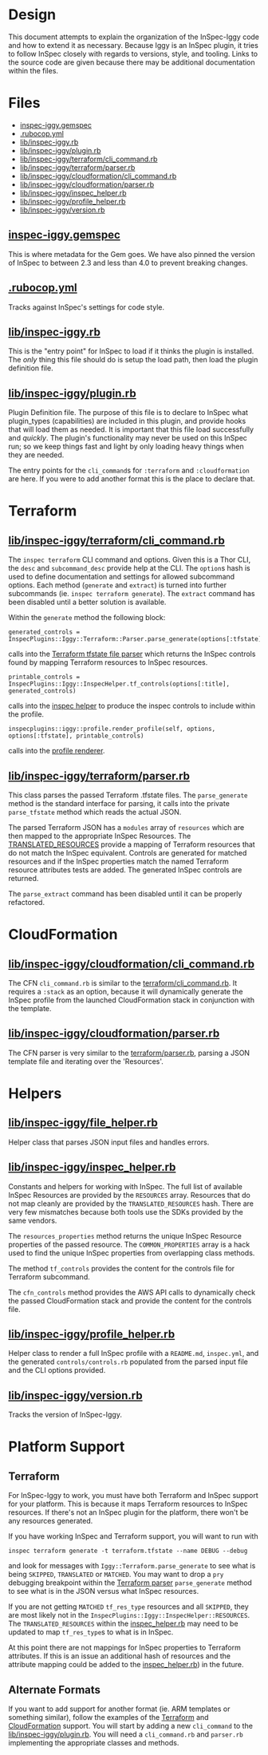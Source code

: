 # Design

This document attempts to explain the organization of the InSpec-Iggy code and how to extend it as necessary. Because Iggy is an InSpec plugin, it tries to follow InSpec closely with regards to versions, style, and tooling. Links to the source code are given because there may be additional documentation within the files.

# Files

* [inspec-iggy.gemspec](#gemspec)
* [.rubocop.yml](#rubocop)
* [lib/inspec-iggy.rb](#iggy)
* [lib/inspec-iggy/plugin.rb](#plugin)
* [lib/inspec-iggy/terraform/cli_command.rb](#tf_cli)
* [lib/inspec-iggy/terraform/parser.rb](#tf_parse)
* [lib/inspec-iggy/cloudformation/cli_command.rb](#cfn_cli)
* [lib/inspec-iggy/cloudformation/parser.rb](#cfn_parse)
* [lib/inspec-iggy/inspec_helper.rb](#inspec_helper)
* [lib/inspec-iggy/profile_helper.rb](#profile_helper)
* [lib/inspec-iggy/version.rb](#version)

## [inspec-iggy.gemspec](inspec-iggy.gemspec)<a name="gemspec"/>

 This is where metadata for the Gem goes. We have also pinned the version of InSpec to between 2.3 and less than 4.0 to prevent breaking changes.

## [.rubocop.yml](.rubocop.yml)<a name="rubocop"/>

Tracks against InSpec's settings for code style.

## [lib/inspec-iggy.rb](lib/inspec-iggy.rb)<a name="iggy"/>

This is the "entry point" for InSpec to load if it thinks the plugin is installed. The *only* thing this file should do is setup the load path, then load the plugin definition file.

## [lib/inspec-iggy/plugin.rb](lib/inspec-iggy/plugin.rb)<a name="plugin"/>

Plugin Definition file. The purpose of this file is to declare to InSpec what plugin_types (capabilities) are included in this plugin, and provide hooks that will load them as needed. It is important that this file load successfully and *quickly*. The plugin's functionality may never be used on this InSpec run; so we keep things fast and light by only loading heavy things when they are needed.

The entry points for the `cli_command`s for `:terraform` and `:cloudformation` are here. If you were to add another format this is the place to declare that.

# Terraform<a name="tf"/>

## [lib/inspec-iggy/terraform/cli_command.rb](lib/inspec-iggy/terraform/cli_command.rb)<a name="tf_cli"/>

The `inspec terraform` CLI command and options. Given this is a Thor CLI, the `desc` and `subcommand_desc` provide help at the CLI. The `option`s hash is used to define documentation and settings for allowed subcommand options. Each method (`generate` and `extract`) is turned into further subcommands (ie. `inspec terraform generate`). The `extract` command has been disabled until a better solution is available.

Within the `generate` method the following block:

    generated_controls = InspecPlugins::Iggy::Terraform::Parser.parse_generate(options[:tfstate])

calls into the [Terraform tfstate file parser](#tf_parse) which returns the InSpec controls found by mapping Terraform resources to InSpec resources.

    printable_controls = InspecPlugins::Iggy::InspecHelper.tf_controls(options[:title], generated_controls)

calls into the [inspec helper](#inspec_helper) to produce the inspec controls to include within the profile.

    inspecplugins::iggy::profile.render_profile(self, options, options[:tfstate], printable_controls)

calls into the [profile renderer](#profile_helper).

## [lib/inspec-iggy/terraform/parser.rb](lib/inspec-iggy/terraform/parser.rb)<a name="tf_parse"/>

This class parses the passed Terraform .tfstate files. The `parse_generate` method is the standard interface for parsing, it calls into the private `parse_tfstate` method which reads the actual JSON.

The parsed Terraform JSON has a `modules` array of `resources` which are then mapped to the appropriate InSpec Resources. The [TRANSLATED_RESOURCES](#inspec_helper) provide a mapping of Terraform resources that do not match the InSpec equivalent. Controls are generated for matched resources and if the InSpec properties match the named Terraform resource attributes tests are added. The generated InSpec controls are returned.

The `parse_extract` command has been disabled until it can be properly refactored.

# CloudFormation<a name="cfn"/>

## [lib/inspec-iggy/cloudformation/cli_command.rb](lib/inspec-iggy/cloudformation/cli_command.rb)<a name="cfn_cli"/>

The CFN `cli_command.rb` is similar to the [terraform/cli_command.rb](#tf_cli). It requires a `:stack` as an option, because it will dynamically generate the InSpec profile from the launched CloudFormation stack in conjunction with the template.

## [lib/inspec-iggy/cloudformation/parser.rb](lib/inspec-iggy/cloudformation/parser.rb)<a name="cfn_parse"/>

The CFN parser is very similar to the [terraform/parser.rb](#tf_parse), parsing a JSON template file and iterating over the 'Resources'.

# Helpers

## [lib/inspec-iggy/file_helper.rb](lib/inspec-iggy/file_helper.rb)<a name="file_helper"/>

Helper class that parses JSON input files and handles errors.

## [lib/inspec-iggy/inspec_helper.rb](lib/inspec-iggy/inspec_helper.rb)<a name="inspec_helper"/>

Constants and helpers for working with InSpec. The full list of available InSpec Resources are provided by the `RESOURCES` array. Resources that do not map cleanly are provided by the `TRANSLATED_RESOURCES` hash. There are very few mismatches because both tools use the SDKs provided by the same vendors.

The `resources_properties` method returns the unique InSpec Resource properties of the passed resource. The `COMMON_PROPERTIES` array is a hack used to find the unique InSpec properties from overlapping class methods.

The method `tf_controls` provides the content for the controls file for Terraform subcommand.

The `cfn_controls` method provides the AWS API calls to dynamically check the passed CloudFormation stack and provide the content for the controls file.

## [lib/inspec-iggy/profile_helper.rb](lib/inspec-iggy/profile_helper.rb)<a name="profile_helper"/>

Helper class to render a full InSpec profile with a `README.md`, `inspec.yml`, and the generated `controls/controls.rb` populated from the parsed input file and the CLI options provided.

## [lib/inspec-iggy/version.rb](lib/inspec-iggy/version.rb)<a name="version"/>

Tracks the version of InSpec-Iggy.

# Platform Support

## Terraform

For InSpec-Iggy to work, you must have both Terraform and InSpec support for your platform. This is because it maps Terraform resources to InSpec resources. If there's not an InSpec plugin for the platform, there won't be any resources generated.

If you have working InSpec and Terraform support, you will want to run with

    inspec terraform generate -t terraform.tfstate --name DEBUG --debug

and look for messages with `Iggy::Terraform.parse_generate` to see what is being `SKIPPED`, `TRANSLATED` or `MATCHED`. You may want to drop a `pry` debugging breakpoint within the [Terraform parser](#tf_parse) `parse_generate` method to see what is in the JSON versus what InSpec resources.

If you are not getting `MATCHED` `tf_res_type` resources and all `SKIPPED`, they are most likely not in the `InspecPlugins::Iggy::InspecHelper::RESOURCES`. The `TRANSLATED_RESOURCES` within the [inspec_helper.rb](#inspec_helper) may need to be updated to map `tf_res_type`s to what is in InSpec.

At this point there are not mappings for InSpec properties to Terraform attributes. If this is an issue an additional hash of resources and the attribute mapping could be added to the [inspec_helper.rb](#inspec_helper)) in the future.

## Alternate Formats

If you want to add support for another format (ie. ARM templates or something similar), follow the examples of the [Terraform](#tf) and [CloudFormation](#cfn) support. You will start by adding a new `cli_command` to the [lib/inspec-iggy/plugin.rb](#plugin). You will need a `cli_command.rb` and `parser.rb` implementing the appropriate classes and methods.
